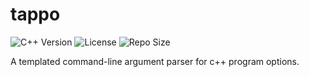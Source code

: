 # tappo
![C++ Version](https://img.shields.io/badge/C++-20-pink.svg?style=flat&logo=c%2B%2B)
![License](https://img.shields.io/github/license/enzoleo/tappo.svg?color=orange&style=flat)
![Repo Size](https://img.shields.io/github/repo-size/enzoleo/tappo.svg?style=flat)

A templated command-line argument parser for c++ program options.
